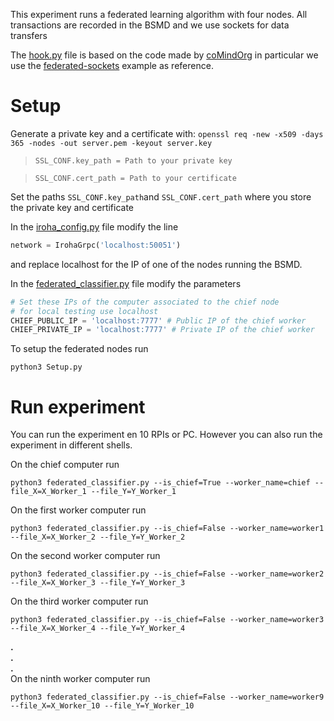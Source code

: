This experiment runs a federated learning algorithm with four nodes. All transactions are recorded in the BSMD and we use sockets for data transfers

The [hook.py](hook.py) file is based on the code made by [coMindOrg](https://comind.org) in particular we use the [federated-sockets](https://github.com/coMindOrg/federated-averaging-tutorials/tree/master/federated-sockets) example as reference.

# Setup

Generate a private key and a certificate with: `openssl req -new -x509 -days 365 -nodes -out server.pem -keyout server.key`

> `SSL_CONF.key_path = Path to your private key`

> `SSL_CONF.cert_path = Path to your certificate`

Set the paths `SSL_CONF.key_path`and `SSL_CONF.cert_path` where you store the private key and certificate

In the [iroha_config.py](iroha_config.py) file modify the line 
```python
network = IrohaGrpc('localhost:50051')
```
and replace localhost for the IP of one of the nodes running the BSMD.


In the [federated_classifier.py](federated_classifier.py) file modify the parameters 
```python
# Set these IPs of the computer associated to the chief node
# for local testing use localhost
CHIEF_PUBLIC_IP = 'localhost:7777' # Public IP of the chief worker
CHIEF_PRIVATE_IP = 'localhost:7777' # Private IP of the chief worker
```

To setup the federated nodes run
```shell
python3 Setup.py
```


# Run experiment

You can run the experiment en 10 RPIs or PC. However you can also run the experiment in different shells.

On the chief computer run
```shell
python3 federated_classifier.py --is_chief=True --worker_name=chief --file_X=X_Worker_1 --file_Y=Y_Worker_1
```

On the first worker computer run
```shell
python3 federated_classifier.py --is_chief=False --worker_name=worker1 --file_X=X_Worker_2 --file_Y=Y_Worker_2
```
On the second worker computer run
```shell
python3 federated_classifier.py --is_chief=False --worker_name=worker2 --file_X=X_Worker_3 --file_Y=Y_Worker_3 
```

On the third worker computer run
```shell
python3 federated_classifier.py --is_chief=False --worker_name=worker3  --file_X=X_Worker_4 --file_Y=Y_Worker_4
```
**.**  
**.**  
**.**  
On the ninth worker computer run
```shell
python3 federated_classifier.py --is_chief=False --worker_name=worker9  --file_X=X_Worker_10 --file_Y=Y_Worker_10
```

